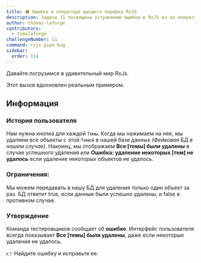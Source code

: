 ```yaml
---
title: 🟠 Ошибка в операторе высшего порядка RxJS
description: Задача 11 посвящена устранению ошибки в RxJS из-за операторов высшего порядка
author: thomas-laforge
contributors:
  - tomalaforge
challengeNumber: 11
command: rxjs-pipe-bug
sidebar:
  order: 114
---
```


Давайте погрузимся в удивительный мир RxJs.

Этот вызов вдохновлен реальным примером.

## Информация

### История пользователя

Нам нужна кнопка для каждой `Темы`. Когда мы нажимаем на нее, мы удаляем все объекты с этой `Темой` в нашей базе данных _(Фейковая БД в нашем случае)_. Наконец, мы отображаем **Все [темы] были удалены** в случае успешного удаления или **Ошибка: удаление некоторых [тем] не удалось** если удаление некоторых объектов не удалось.

### Ограничения:

Мы можем передавать в нашу БД для удаления только один объект за раз. БД ответит true, если данные были успешно удалены, и false в противном случае.

### Утверждение

Команда тестировщиков сообщает об **ошибке**. Интерфейс пользователя всегда показывает **Все [темы] были удалены**, даже если некоторые удаления не удалось.

👉 Найдите ошибку и исправьте ее.
